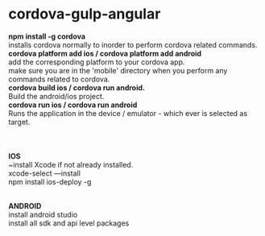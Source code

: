 # cordova-gulp-angular

<b>npm install -g cordova</b><br/>
  installs cordova normally to inorder to perform cordova related commands.<br/>
<b>cordova platform add ios / cordova platform add android</b><br/>
  add the corresponding platform to your cordova app.<br/>
  make sure you are in the 'mobile' directory when you perform any commands related to cordova.<br/>
<b>cordova build ios / cordova run android.</b><br/>
  Build the android/ios project.<br/>
<b>cordova run ios / cordova run android</b><br/>
  Runs the application in the device / emulator - which ever is selected as target.<br/>
<br/><br/>  
<b>IOS</b>  <br/>
~install Xcode if not already installed.<br/>
xcode-select —install<br/>
npm install ios-deploy -g<br/>
<br/>

<b>ANDROID</b><br/>
install android studio<br/>
install all sdk and api level packages<br/>
